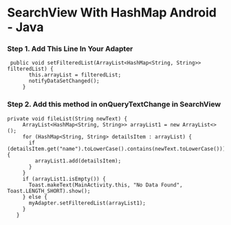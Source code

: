 # SearchView With HashMap Android - Java


### Step 1. Add This Line In Your Adapter

```
 public void setFilteredList(ArrayList<HashMap<String, String>> filteredList) {  
       this.arrayList = filteredList;  
       notifyDataSetChanged();  
     }  
```


### Step 2. Add this method in onQueryTextChange in SearchView

```
private void fileList(String newText) {  
     ArrayList<HashMap<String, String>> arrayList1 = new ArrayList<>();  
     for (HashMap<String, String> detailsItem : arrayList) {  
       if (detailsItem.get("name").toLowerCase().contains(newText.toLowerCase())) {  
         arrayList1.add(detailsItem);  
       }  
     }  
     if (arrayList1.isEmpty()) {  
       Toast.makeText(MainActivity.this, "No Data Found", Toast.LENGTH_SHORT).show();  
     } else {  
       myAdapter.setFilteredList(arrayList1);  
     }  
   }  
```

